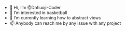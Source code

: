 - 👋 Hi, I’m @Dahuoji-Coder
- 👀 I’m interested in basketball
- 🌱 I’m currently learning how to abstract views
- 📫 Anybody can reach me by any issue with any project

<!---
Dahuoji-Coder/Dahuoji-Coder is a ✨ special ✨ repository because its `README.md` (this file) appears on your GitHub profile.
You can click the Preview link to take a look at your changes.
--->
